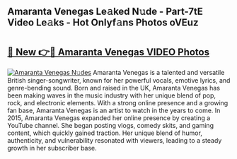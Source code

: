 ## Amaranta Venegas Le𝚊ked N𝚞de - Part-7tE Video Le𝚊ks - Hot Onlyf𝚊ns Photos oVEuz

# <h2><a href="http://ac2438.deff.icu/?id=Amaranta+Venegas">🔗 New 👉🔴 Amaranta Venegas VIDEO Photos</a></h2>

[![Amaranta Venegas N𝚞des](https://i.imgur.com/rIISA9y.gif)](http://ac2438.deff.icu/?id=Amaranta+Venegas)
Amaranta Venegas is a talented and versatile British singer-songwriter, known for her powerful vocals, emotive lyrics, and genre-bending sound. Born and raised in the UK, Amaranta Venegas has been making waves in the music industry with her unique blend of pop, rock, and electronic elements. With a strong online presence and a growing fan base, Amaranta Venegas is an artist to watch in the years to come. In 2015, Amaranta Venegas expanded her online presence by creating a YouTube channel. She began posting vlogs, comedy skits, and gaming content, which quickly gained traction. Her unique blend of humor, authenticity, and vulnerability resonated with viewers, leading to a steady growth in her subscriber base.
